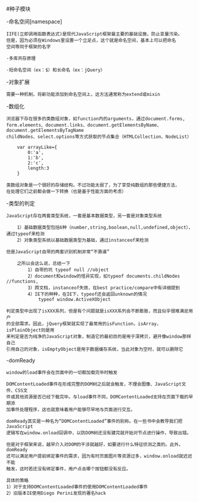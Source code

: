 #种子模块

-命名空间[namespace]

	IIFE(立即调用函数表达式)是现代JavaScript框架最主要的基础设施，防止变量污染。
	但是，因为必须在Windows里设置一个立足点，这个就是命名空间，基本上可以把命名
	空间等同于框架的名字

	-多库共存原理

	-短命名空间（ex：$）和长命名（ex：jQuery）

-对象扩展

	需要一种机制，将新功能添加到命名空间上，这方法通常称为extend或mixin

-数组化

	浏览器下存在很多的类数组对象，如function内的arguments，通过document.forms,
	form.elements、document.links、document.getElementsByName、document.getElementsByTagName
	childNodes、select.options等方式获取的节点集合（HTMLCollection、NodeList）

		var arrayLike={
			0:'a',
			1:'b',
			2:'c',
			length:3
		}

	类数组对象是一个很好的存储结构，不过功能太弱了，为了享受纯数组的那些便捷方法，
	在处理它们之前都会做一下转换（也是基于性能方面的考虑）

-类型的判定

	JavaScript存在两套类型系统，一套是基本数据类型，另一套是对象类型系统

		1）基础数据类型包括6种（number,string,boolean,null,undefined,object），通过typeof来检测
		2）对象类型系统以基础数据类型为基础，通过instanceof来检测

	但是JavaScript自带的两套识别机制非常“不靠谱”

		之所以会这么说，总结一下
			1）自带的坑 typeof null //object
			2）document和window的怪异实现，如typeof documents.childNodes //functions,
			3）跨文档，instanceof失效，在best practice/compare中有详细提到
			4）IE下的种种，在IE下，typeof还会返回unknown的情况
				typeof window.ActiveXObject

	判定类型中出现了isXXX系列，但是有个问题就是isXXX系列会不断膨胀，而且似乎很难满足用户
	的全部需求。因此，jQuery框架就实现了最常用的isFunction，isArray，isPlainObject则是用
	来判定是否为纯净的JavaScript对象，制造它的最初目的是用于深拷贝，避开像window那样自己
	引用自己的对象，isEmptyObject是用于数据缓存系统，当此对象为空时，就可以删除它

-domReady

	window的load事件会在页面中的一切都加载完毕时触发

	DOMContentLoaded事件在形成完整的DOM树之后就会触发，不理会图像、JavaScript文件、CSS文
	件或其他资源是否已经下载完毕。与load事件不同，DOMContentLoaded支持在页面下载的早期添
	加事件处理程序，这也就意味着用户能够尽早地与页面进行交互。

	domReady其实是一种名为“DOMContentLoaded”事件的别称。在一些书中会教导我们把JavaScript
	逻辑写在window.onload回调中，以防DOM树还没有建完就开始对节点进行操作，导致出错。

	但是对于框架来说，越早介入对DOM的干涉就越好，如要进行什么特征侦测之类的。此外，domReady
	还可以满足用户提前绑定事件的需求，因为有时页面图片等资源过多，window.onload就迟迟不能
	触发，这时若还没有绑定事件，用户点击哪个按钮都没有反应。

	具体的策略
	1）对于支持DOMContentLoaded事件的使用DOMContentLoaded事件
	2）旧版本IE使用Diego Perini发现的著名hack
